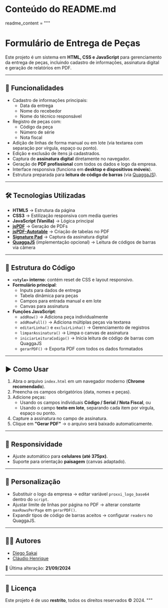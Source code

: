 # Conteúdo do README.md
readme_content = """
# Formulário de Entrega de Peças

Este projeto é um sistema em **HTML, CSS e JavaScript** para gerenciamento da entrega de peças, incluindo cadastro de informações, assinatura digital e geração de relatórios em PDF.

---

## 🚀 Funcionalidades

- Cadastro de informações principais:
  - Data da entrega
  - Nome do recebedor
  - Nome do técnico responsável
- Registro de peças com:
  - Código da peça
  - Número de série
  - Nota fiscal
- Adição de linhas de forma manual ou em lote (via textarea com separação por vírgula, espaço ou ponto).
- Edição e exclusão de itens já cadastrados.
- Captura de **assinatura digital** diretamente no navegador.
- Geração de **PDF profissional** com todos os dados e logo da empresa.
- Interface responsiva (funciona em **desktop e dispositivos móveis**).
- Estrutura preparada para **leitura de código de barras** (via [QuaggaJS](https://serratus.github.io/quaggaJS/)).

---

## 🛠️ Tecnologias Utilizadas

- **HTML5** → Estrutura da página  
- **CSS3** → Estilização responsiva com media queries  
- **JavaScript (Vanilla)** → Lógica principal  
- **[jsPDF](https://github.com/parallax/jsPDF)** → Geração de PDFs  
- **[jsPDF-Autotable](https://github.com/simonbengtsson/jsPDF-AutoTable)** → Criação de tabelas no PDF  
- **[Signature Pad](https://github.com/szimek/signature_pad)** → Captura da assinatura digital  
- **[QuaggaJS](https://serratus.github.io/quaggaJS/)** (implementação opcional) → Leitura de códigos de barras via câmera  

---

## 📂 Estrutura do Código

- **`<style>` interno**: contém reset de CSS e layout responsivo.  
- **Formulário principal**:
  - Inputs para dados de entrega  
  - Tabela dinâmica para peças  
  - Campos para entrada manual e em lote  
  - Canvas para assinatura  
- **Funções JavaScript**:
  - `addRow()` → Adiciona peça individualmente  
  - `addRowFull()` → Adiciona múltiplas peças via textarea  
  - `editarLinha()` e `excluirLinha()` → Gerenciamento de registros  
  - `limparAssinatura()` → Limpa o canvas de assinatura  
  - `iniciarLeituraCodigo()` → Inicia leitura de código de barras com QuaggaJS  
  - `gerarPDF()` → Exporta PDF com todos os dados formatados  

---

## ▶️ Como Usar

1. Abra o arquivo `index.html` em um navegador moderno (**Chrome recomendado**).  
2. Preencha os campos obrigatórios (data, nomes e peças).  
3. Adicione peças:
   - Usando os campos individuais **Código / Serial / Nota Fiscal**, ou  
   - Usando o campo **texto em lote**, separando cada item por vírgula, espaço ou ponto.  
4. Capture a assinatura no campo de assinatura.  
5. Clique em **"Gerar PDF"** → o arquivo será baixado automaticamente.  

---

## 📱 Responsividade

- Ajuste automático para **celulares (até 375px)**.  
- Suporte para orientação **paisagem** (canvas adaptado).  

---

## 📌 Personalização

- Substituir o logo da empresa → editar variável `proxxi_logo_base64` dentro do `script`.  
- Ajustar limite de linhas por página no PDF → alterar constante `maxRowsPerPage` em `gerarPDF()`.  
- Expandir tipos de código de barras aceitos → configurar `readers` no QuaggaJS.  

---

## 👨‍💻 Autores

- [Diego Sakai](https://github.com/disakai)  
- [Cláudio Henrique](https://github.com/claudiohpo)  

📅 Última alteração: **21/09/2024**  

---

## 📄 Licença

Este projeto é de uso **restrito**, todos os direitos reservados © 2024.
"""